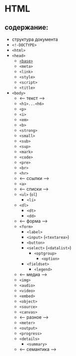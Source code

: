 # HTML

## содержание:

- структура документа
- `<!-DOCTYPE>`
- `<html>`
- `<head>`
    - [`<base>`](https://github.com/xmark-wasd/html-draft-2/blob/main/head.md)
    - `<meta>`
    - `<link>`
    - `<style>`
    - `<script>`
    - `<title>`
- `<body>`
    - <-- текст -->
    - `<h1>...<h6>` 
    - `<p>`
    - `<i>`
    - `<em>`
    - `<b>`
    - `<strong>`
    - `<small>`
    - `<sub>`
    - `<sup>`
    - `<mark>`
    - `<code>`
    - `<pre>`
    - `<br>`
    - `<hr>`
    - <-- ссылки -->
    - `<a>`
    - <-- списки -->
    - `<ul>` (`ol`)
        - `<li>`
    - `<dl>`
        - `<dt>`
        - `<dd>`
    - <-- форма -->
    - `<form>`
        - `<label>`
        - `<input>` (`<textarea>`)
        - `<button>`
        - `<select>` (`<datalist>`)
            - `<optgroup>`
                - `<option>`
        - `<fieldset>`
            - `<legend>`
    - <-- медиа -->
    - `<img>`
    - `<audio>`
    - `<video>`
    - `<embed>`
    - `<object>`
    - `<source>`
    - `<canvas>`
    - <-- разное -->
    - `<meter>`
    - `<output>`
    - `<progress>`
    - `<details>`
        - `<summary>`
    - <-- семантика -->
